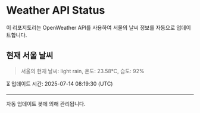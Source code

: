 
# Weather API Status

이 리포지토리는 OpenWeather API를 사용하여 서울의 날씨 정보를 자동으로 업데이트합니다.

## 현재 서울 날씨
> 서울의 현재 날씨: light rain, 온도: 23.58°C, 습도: 92%

⏳ 업데이트 시간: 2025-07-14 08:19:30 (UTC)

---
자동 업데이트 봇에 의해 관리됩니다.
